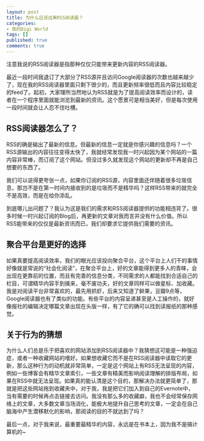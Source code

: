 ```yaml
---
layout: post
title: 为什么应该远离RSS阅读器？
categories:
- 我的Digi World
tags: []
published: true
comments: true
---
```

<p>注意我说的RSS阅读器是指那种仅仅只能带来更新内容的RSS阅读器。</p>

<p>最近一段时间我退订了大部分了RSS源并且访问Google阅读器的次数也越来越少了，现在我的RSS阅读器里面只剩下很少的，而且更新频率很低而且内容比较稳定的feed了。起初，大家理所当然地认为RSS就是为了提高阅读效率而设计的，读者在一个程序里面就能浏览到最新的资讯。这个愿景可是相当美好，但是每次使用一段时间就会让人忍不住吐槽。
<h2>RSS阅读器怎么了？</h2>
RSS的确是输出了最新的信息。但最新的信息一定就是你感兴趣的信息吗？一个RSS源输出的内容往往变得太快了，我就经常发现我一时兴起因为某个网站的一篇内容非常棒，而订阅了这个网站。但没过多久就发现这个网站的更新却不再是自己想要的东西了。</p>

<p>我们可以说得更夸张一点，如果你订阅的RSS源，内容里面还伴随着很多垃圾信息，那岂不是在第一时间内接收到的是垃圾而不是精华吗？这样RSS带来的就完全不是高效，而是在给你添乱。</p>

<p>到底哪儿出问题了？我认为这是我们的需求和RSS阅读器提供的功能相违背了。很多时候一时兴起订阅的Blog后，再更新的文章对我而言并没有什么价值。所以RSS能带来的仅仅是最新资讯而已，我们却要求它提供我们需要的资讯。
<h2>聚合平台是更好的选择</h2>
如果真要提高阅读效率，我们的眼光应该投向聚合平台，这个平台上人们干的事情好像就是常说的“社会化阅读”，在聚合平台上，好的文章能得到更多人的青睐，会出现在更靠前的位置，而且有完善的信息分类，不同需求的人都能找到合适自己的栏目，可谓精华内容手到擒来，毫不废功夫，好的文章同样可以做星标、加收藏。我是对阅读平台非常喜欢的，最先用抓虾，后来又知道了鲜果，豆瓣9点等，Google阅读器也有了类似的功能。有些平台的内容呈递甚至是人工操作的，就好像报社的编辑决定哪篇文章出现在头版一样，有了它的确可以找到读报纸的那种感觉。
<h2>关于行为的猜想</h2>
为什么人们总是乐于把喜欢的网站添加到RSS阅读器中？我猜想这可能是一种强迫症，或者一种收藏网站的嗜好。如果想收藏它而不是在RSS阅读器中读取它的更新，那么这种行为的动机就非常简单，一定是这个网站上有RSS无法呈现的内容，例如一些博客会有精华文章索引，一些文章有精美而影响阅读理解的排版布局，如果在RSS中就无法呈现。如果真的能认清是这个目的，那解决办法就更简单了，那就是把这些网站拖到收藏夹中，对于我，我是把它们加入到自己的Evernote中，当有需要的时候再点击链接去访问。我没有那么多的收藏癖，我也不会经常保存网络上的文章，大多数文章当场消化，能极大地提升自己思考的文章，一定会在自己脑海中产生潜移默化的影响，那阅读的目的不就达到了吗？</p>

<p>最后一点，对于我来说，最重要最精华的内容，永远是在书本上，因为我不是搞计算机的~</p>

